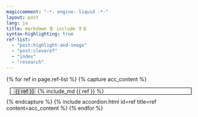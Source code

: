 ```yaml
---
magiccomment: "-*- engine: liquid -*-"
layout: post
lang: ja
title: markdown を include する
syntax-highlighting: true
ref-list:
  - "post:highlight-and-image"
  - "post:cleveref"
  - "index"
  - "research"
---
```


<style>
 .included{
   border: 1px solid black;
   padding-left: 8px;
   padding-right: 8px;
   margin: 10px;
   display: block;
 }
 .title{
   background-color: hsl(0, 0%, 85%);
   display: inline-block;
   padding-left: 5px;
   padding-right: 5px;
 }
</style>

{% for ref in page.ref-list %}
  {% capture acc_content %}
    <div class="included">
      <div class="title">
        {{ ref }}
      </div>
      {% include_md {{ ref }} %}
    </div>
  {% endcapture %}
  {% include accordion.html id=ref title=ref content=acc_content %}
{% endfor %}
